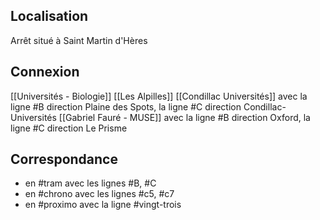 ## Localisation
Arrêt situé à Saint Martin d'Hères

## Connexion
[[Universités - Biologie]] 
[[Les Alpilles]]
[[Condillac Universités]] avec la ligne #B direction Plaine des Spots, la ligne #C direction Condillac-Universités 
[[Gabriel Fauré - MUSE]] avec la ligne #B direction Oxford, la ligne  #C direction Le Prisme

## Correspondance
- en #tram avec les lignes #B, #C 
- en #chrono avec les lignes  #c5, #c7 
- en #proximo avec la ligne #vingt-trois